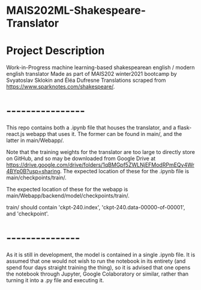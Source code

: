 # MAIS202ML-Shakespeare-Translator
# Project Description
Work-in-Progress machine learning-based shakespearean english / modern english translator
Made as part of MAIS202 winter2021 bootcamp by Svyatoslav Sklokin and Éléa Dufresne
Translations scraped from https://www.sparknotes.com/shakespeare/.

# ----------------
This repo contains both a .ipynb file that houses the translator, and a flask-react.js webapp that uses it.
The former can be found in main/, and the latter in main/Webapp/.

Note that the training weights for the translator are too large to directly store on GitHub, and so may be
downloaded from Google Drive at https://drive.google.com/drive/folders/1qBMGpf5ZWLNjEFModRPmEQy4Wr4BYp0B?usp=sharing.
The expected location of these for the .ipynb file is main/checkpoints/train/.

The expected location of these for the webapp is main/Webapp/backend/model/checkpoints/train/.

train/ should contain 'ckpt-240.index', 'ckpt-240.data-00000-of-00001', and 'checkpoint'.

# ---------------
As it is still in development, the model is contained in a single .ipynb file. It is assumed that one
would not wish to run the notebook in its entirety (and spend four days straight training the thing), so it
is advised that one opens the notebook through Jupyter, Google Colaboratory or similar, rather than turning
it into a .py file and executing it.
